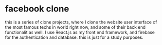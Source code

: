 # facebook clone

this is a series of clone projects, where I clone the website user interface of the most famous techs in world right now, and some of their back end functionalit as well.
I use React.js as my front end framework, and firebase for the authentication and database.
this is just for a study purposes.
